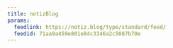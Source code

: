 ```yaml
---
title: notizBlog
params:
  feedlink: https://notiz.blog/type/standard/feed/
  feedid: 71aa9a459e801e84c3346a2c5087b70e
---
```

